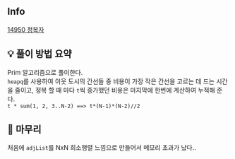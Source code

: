 ## Info
[14950 정복자](https://www.acmicpc.net/problem/14950)

## 💡 풀이 방법 요약
Prim 알고리즘으로 풀이한다.  
`heapq`를 사용하여 이웃 도시의 간선들 중 비용이 가장 작은 간선을 고르는 데 드는 시간을 줄이고, 정복 할 때 마다 `t`씩 증가했던 비용은 마지막에 한번에 계산하여 누적해 준다.  
`t * sum(1, 2, 3..N-2) ==> t*(N-1)*(N-2)//2 `

## 🙂 마무리
처음에 `adjList`를 NxN 희소행렬 느낌으로 만들어서 메모리 초과가 났다..
